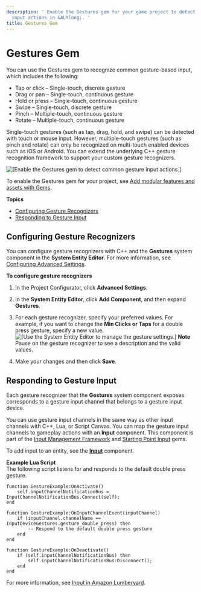 ```yaml
---
description: ' Enable the Gestures gem for your game project to detect common gesture-based
  input actions in &ALYlong;. '
title: Gestures Gem
---
```

# Gestures Gem<a name="gems-system-gem-gestures"></a>

You can use the Gestures gem to recognize common gesture\-based input, which includes the following:
+ Tap or click – Single\-touch, discrete gesture
+ Drag or pan – Single\-touch, continuous gesture
+ Hold or press – Single\-touch, continuous gesture
+ Swipe – Single\-touch, discrete gesture
+ Pinch – Multiple\-touch, continuous gesture
+ Rotate – Multiple\-touch, continuous gesture

Single\-touch gestures \(such as tap, drag, hold, and swipe\) can be detected with touch or mouse input\. However, multiple\-touch gestures \(such as pinch and rotate\) can only be recognized on multi\-touch enabled devices such as iOS or Android\. You can extend the underlying C\+\+ gesture recognition framework to support your custom gesture recognizers\.

![\[Enable the Gestures gem to detect common gesture input actions.\]](/images/userguide/gems/gestures-gem.png)

To enable the Gestures gem for your project, see [Add modular features and assets with Gems](/docs/userguide/gems/builtin/s.md)\.

**Topics**
+ [Configuring Gesture Recognizers](#configuring-gesture-recognizers)
+ [Responding to Gesture Input](#responding-to-gesture-input)

## Configuring Gesture Recognizers<a name="configuring-gesture-recognizers"></a>

You can configure gesture recognizers with C\+\+ and the **Gestures** system component in the **System Entity Editor**\. For more information, see [Configuring Advanced Settings](/docs/userguide/configurator/advanced.md)\.

**To configure gesture recognizers**

1. In the Project Configurator, click **Advanced Settings**\.

1. In the **System Entity Editor**, click **Add Component**, and then expand **Gestures**\.

1. For each gesture recognizer, specify your preferred values\. For example, if you want to change the **Min Clicks or Taps** for a double press gesture, specify a new value\.  
![\[Use the System Entity Editor to manage the gesture settings.\]](/images/userguide/gems/gestures-system-entity-editor-settings.png)
**Note**  
Pause on the gesture recognizer to see a description and the valid values\.

1. Make your changes and then click **Save**\.

## Responding to Gesture Input<a name="responding-to-gesture-input"></a>

Each gesture recognizer that the **Gestures** system component exposes corresponds to a gesture input channel that belongs to a gesture input device\.

You can use gesture input channels in the same way as other input channels with C\+\+, Lua, or Script Canvas\. You can map the gesture input channels to gameplay actions with an **Input** component\. This component is part of the [Input Management Framework](/docs/userguide/gems/builtin/input.md) and [Starting Point Input](/docs/userguide/gems/starting-point-input.md) gems\.

To add input to an entity, see the **[Input](/docs/userguide/components/input.md)** component\.

**Example Lua Script**  
The following script listens for and responds to the default double press gesture\.  

```
function GestureExample:OnActivate()
    self.inputChannelNotificationBus = InputChannelNotificationBus.Connect(self);
end

function GestureExample:OnInputChannelEvent(inputChannel)
    if (inputChannel.channelName == InputDeviceGestures.gesture_double_press) then
        -- Respond to the default double press gesture
    end
end

function GestureExample:OnDeactivate()
    if (self.inputChannelNotificationBus) then
        self.inputChannelNotificationBus:Disconnect();
    end
end
```

For more information, see [Input in Amazon Lumberyard](input-intro.md)\.